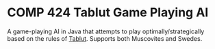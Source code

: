 # COMP 424 Tablut Game Playing AI

A game-playing AI in Java that attempts to play optimally/strategically based on 
the rules of [Tablut](https://en.wikipedia.org/wiki/Tafl_games). Supports both 
Muscovites and Swedes.
